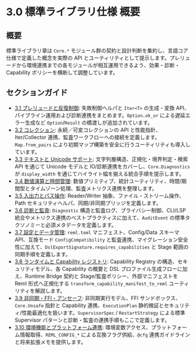 # 3.0 標準ライブラリ仕様 概要

## 概要
標準ライブラリ章は `Core.*` モジュール群の契約と設計判断を集約し、言語コア仕様で定義した概念を実際の API とユーティリティとして提示します。プレリュードから環境連携までの各モジュールが相互運用できるよう、効果・診断・Capability ポリシーを横断して調整しています。

## セクションガイド
- [3.1 プレリュードと反復制御](3-1-core-prelude-iteration.md): 失敗制御ヘルパと `Iter<T>` の生成・変換 API、パイプライン運用および診断連携をまとめます。`Option.ok_or` による遅延エラー生成など `Option`/`Result` の橋渡しが追加されています。
- [3.2 コレクション](3-2-core-collections.md): 永続／可変コレクションの API と性能指針、Iter/Collector 連携、監査ワークフローへの接続を定義します。`Map.from_pairs` により初期マップ構築を安全に行うユーティリティも導入しています。
- [3.3 テキストと Unicode サポート](3-3-core-text-unicode.md): 文字列層構造、正規化・境界判定・検索 API を通じて Unicode モデルと IO/診断連携をカバーし、`Core.Diagnostics` が `display_width` を通じてハイライト幅を揃える統合手順を提示します。
- [3.4 数値演算と時間管理](3-4-core-numeric-time.md): 数値プリミティブ、統計ユーティリティ、時間/期間型とタイムゾーン処理、監査メトリクス連携を整理します。
- [3.5 入出力とパス操作](3-5-core-io-path.md): Reader/Writer 抽象、ファイル・ストリーム操作、Path セキュリティヘルパ、同期/非同期ブリッジを定義します。
- [3.6 診断と監査](3-6-core-diagnostics-audit.md): `Diagnostic` 構造と監査ログ、プライバシー制御、CLI/LSP 統合やメトリクス連携のベストプラクティスに加えて、`AuditEvent` の標準タクソノミーと必須メタデータを定義します。
- [3.7 設定とデータ管理](3-7-core-config-data.md): `reml.toml` マニフェスト、Config/Data スキーマ API、互換モード `ConfigCompatibility` と監査連携、マイグレーション安全性に加えて、`DslExportSignature.requires_capabilities` と Stage 範囲の同期手順を定義します。
- [3.8 ランタイムと Capability レジストリ](3-8-core-runtime-capability.md): Capability Registry の構造、セキュリティモデル、各 Capability の概要と DSL プロファイル生成フローに加え、Runtime Bridge 契約と Stage/監査ポリシー、外部マニフェストを Reml 形式へ正規化する `transform_capability_manifest_to_reml` ユーティリティを解説します。
- [3.9 非同期・FFI・アンセーフ](3-9-core-async-ffi-unsafe.md): 非同期実行モデル、FFI サンドボックス、`Core.Unsafe` 指針と Capability 連携、`ExecutionPlan` 静的検証とセキュリティ/性能最適化を扱います。`SupervisorSpec` / `RestartStrategy` による標準 Supervisor パターンと診断・監査の連携手順もここで定義します。
- [3.10 環境機能とプラットフォーム連携](3-10-core-env.md): 環境変数アクセス、プラットフォーム情報取得、`REML_CONFIG_*` による互換フラグ供給、`@cfg` 連携ガイドラインと将来拡張メモを提供します。
